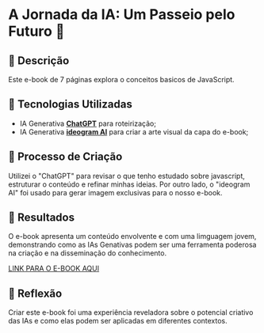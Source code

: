 # A Jornada da IA: Um Passeio pelo Futuro 🌌

## 📒 Descrição
Este e-book de 7 páginas explora o conceitos basicos de JavaScript.

## 🤖 Tecnologias Utilizadas
- IA Generativa **[ChatGPT](https://chat.openai.com)** para roteirização;
- IA Generativa **[ideogram AI](https://ideogram.ai/)** para criar a arte visual da capa do e-book;

## 🧐 Processo de Criação
Utilizei o "ChatGPT" para revisar o que tenho estudado sobre javascript, estruturar o conteúdo e refinar minhas ideias. Por outro lado, o "ideogram AI" foi usado para gerar imagem exclusivas para o nosso e-book. 

## 🚀 Resultados
O e-book apresenta um conteúdo envolvente e com uma limguagem jovem, demonstrando como as IAs Genativas podem ser uma ferramenta poderosa na criação e na disseminação do conhecimento.

[LINK PARA O E-BOOK AQUI]()

## 💭 Reflexão
Criar este e-book foi uma experiência reveladora sobre o potencial criativo das IAs e como elas podem ser aplicadas em diferentes contextos.
